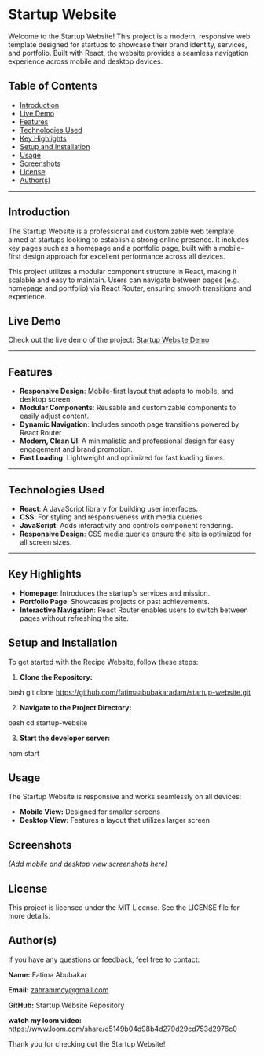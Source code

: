 # Startup Website

Welcome to the Startup Website! This project is a modern, responsive web template designed for startups to showcase their brand identity, services, and portfolio. Built with React, the website provides a seamless navigation experience across mobile and desktop devices.




## Table of Contents

- [Introduction](#introduction)
- [Live Demo](#live-demo)
- [Features](#features)
- [Technologies Used](#technologies-used)
- [Key Highlights](#Key-highlights)
- [Setup and Installation](#setup-and-installation)
- [Usage](#usage)
- [Screenshots](#screenshots)
- [License](#license)
- [Author(s)](#authors)

---

## Introduction

The Startup Website is a professional and customizable web template aimed at startups looking to establish a strong online presence. It includes key pages such as a homepage and a portfolio page, built with a mobile-first design approach for excellent performance across all devices.

This project utilizes a modular component structure in React, making it scalable and easy to maintain. Users can navigate between pages (e.g., homepage and portfolio) via React Router, ensuring smooth transitions and experience.

## Live Demo

Check out the live demo of the project: [Startup Website Demo]( https://fatimaabubakaradam.github.io/startup-website/)

---

## Features

- **Responsive Design**: Mobile-first layout that adapts to mobile,  and desktop screen.
- **Modular Components**: Reusable and customizable components to easily adjust content.
- **Dynamic Navigation**: Includes smooth page transitions powered by React Router
- **Modern, Clean UI**: A minimalistic and professional design for easy engagement and brand promotion.
- **Fast Loading**: Lightweight and optimized for fast loading times.

---

## Technologies Used

- **React**: A JavaScript library for building user interfaces.
- **CSS**: For styling and responsiveness with media queries.
- **JavaScript**: Adds interactivity and controls component rendering.
- **Responsive Design**: CSS media queries ensure the site is optimized for all screen sizes.

---


## Key Highlights

- **Homepage**: Introduces the startup's services and mission.
- **Portfolio Page**: Showcases projects or past achievements.
- **Interactive Navigation**: React Router enables users to switch between pages without refreshing the site.

## Setup and Installation
To get started with the Recipe Website, follow these steps:

1. **Clone the Repository:**

bash
git clone https://github.com/fatimaabubakaradam/startup-website.git


2. **Navigate to the Project Directory:**

bash
cd startup-website


3. **Start the developer server:**

npm start

## Usage
The Startup Website is responsive and works seamlessly on all devices:

- **Mobile View:** Designed for smaller screens .
- **Desktop View:** Features a layout that utilizes larger screen

## Screenshots

*(Add mobile and desktop view screenshots here)*

## License
This project is licensed under the MIT License. See the LICENSE file for more details.

## Author(s)
If you have any questions or feedback, feel free to contact:

**Name:** Fatima Abubakar 

**Email:** zahrammcy@gmail.com 

**GitHub:**  Startup Website Repository


**watch my loom video:**  https://www.loom.com/share/c5149b04d98b4d279d29cd753d2976c0




Thank you for checking out the Startup Website! 







